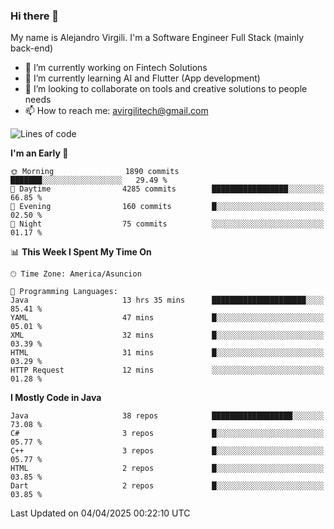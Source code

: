 ### Hi there 👋

My name is Alejandro Virgili. I'm a Software Engineer Full Stack (mainly back-end)


- 🔭 I’m currently working on Fintech Solutions
- 🌱 I’m currently learning AI and Flutter (App development)
- 👯 I’m looking to collaborate on tools and creative solutions to people needs
- 📫 How to reach me: avirgilitech@gmail.com
  
<!--START_SECTION:waka-->
![Lines of code](https://img.shields.io/badge/From%20Hello%20World%20I%27ve%20Written-732.1%20thousand%20lines%20of%20code-blue)

**I'm an Early 🐤** 

```text
🌞 Morning                1890 commits        ███████░░░░░░░░░░░░░░░░░░   29.49 % 
🌆 Daytime                4285 commits        █████████████████░░░░░░░░   66.85 % 
🌃 Evening                160 commits         █░░░░░░░░░░░░░░░░░░░░░░░░   02.50 % 
🌙 Night                  75 commits          ░░░░░░░░░░░░░░░░░░░░░░░░░   01.17 % 
```


📊 **This Week I Spent My Time On** 

```text
🕑︎ Time Zone: America/Asuncion

💬 Programming Languages: 
Java                     13 hrs 35 mins      █████████████████████░░░░   85.41 % 
YAML                     47 mins             █░░░░░░░░░░░░░░░░░░░░░░░░   05.01 % 
XML                      32 mins             █░░░░░░░░░░░░░░░░░░░░░░░░   03.39 % 
HTML                     31 mins             █░░░░░░░░░░░░░░░░░░░░░░░░   03.29 % 
HTTP Request             12 mins             ░░░░░░░░░░░░░░░░░░░░░░░░░   01.28 % 
```

**I Mostly Code in Java** 

```text
Java                     38 repos            ██████████████████░░░░░░░   73.08 % 
C#                       3 repos             █░░░░░░░░░░░░░░░░░░░░░░░░   05.77 % 
C++                      3 repos             █░░░░░░░░░░░░░░░░░░░░░░░░   05.77 % 
HTML                     2 repos             █░░░░░░░░░░░░░░░░░░░░░░░░   03.85 % 
Dart                     2 repos             █░░░░░░░░░░░░░░░░░░░░░░░░   03.85 % 
```




 Last Updated on 04/04/2025 00:22:10 UTC
<!--END_SECTION:waka-->
